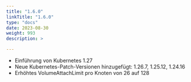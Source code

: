 ```yaml
---
title: "1.6.0"
linkTitle: "1.6.0"
type: "docs"
date: 2023-08-30
weight: 993
description: >

---
```


- Einführung von Kubernetes 1.27
- Neue Kubernetes-Patch-Versionen hinzugefügt: 1.26.7, 1.25.12, 1.24.16
- Erhöhtes VolumeAttachLimit pro Knoten von 26 auf 128